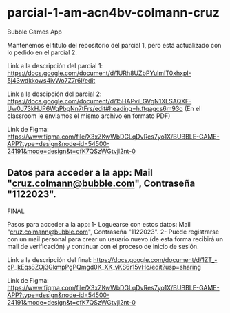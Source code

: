 # parcial-1-am-acn4bv-colmann-cruz

Bubble Games App

Mantenemos el título del repositorio del parcial 1, pero está actualizado con lo pedido en el parcial 2.

Link a la descripción del parcial 1: https://docs.google.com/document/d/1URh8UZbPYulmIT0xhxpI-5j43wdkkows4ivWo7Z7r6I/edit

Link a la descipción del parcial 2: https://docs.google.com/document/d/15HAPviLGVgN1XLSAQXF-Uw0J73kHJP6WqPbgNn7tFrs/edit#heading=h.ftqagcs6m93o
(En el classroom le enviamos el mismo archivo en formato PDF)

Link de Figma: https://www.figma.com/file/X3xZKwWbDGLqDvRes7yo1X/BUBBLE-GAME-APP?type=design&node-id=54500-24191&mode=design&t=cfK7QSzWGtvjl2nt-0

Datos para acceder a la app: Mail "cruz.colmann@bubble.com", Contraseña "1122023".
-------------------------------

FINAL

Pasos para acceder a la app:
1- Loguearse con estos datos: Mail "cruz.colmann@bubble.com", Contraseña "1122023".
2- Puede registrarse con un mail personal para crear un usuario nuevo (de esta forma recibirá un mail de verificación) y continuar con el proceso de inicio de sesión.

Link a la descripción del final: https://docs.google.com/document/d/1ZT_-cP_kEqs8ZOj3GkmpPgPQmgd0K_XK_vKS6r15vHc/edit?usp=sharing

Link de Figma: https://www.figma.com/file/X3xZKwWbDGLqDvRes7yo1X/BUBBLE-GAME-APP?type=design&node-id=54500-24191&mode=design&t=cfK7QSzWGtvjl2nt-0




